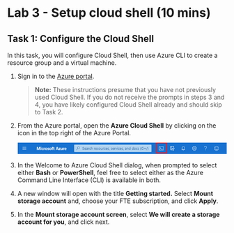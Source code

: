 # Lab 3 - Setup cloud shell (10 mins)

## Task 1: Configure the Cloud Shell 

In this task, you will configure Cloud Shell, then use Azure CLI to create a resource group and a virtual machine.  

1. Sign in to the [Azure portal](https://portal.azure.com).

    > __Note:__ 
    > These instructions presume that you have not previously used Cloud Shell. If you do not receive the prompts in steps 3 and 4, you have likely configured Cloud Shell already and should skip to Task 2.

2. From the Azure portal, open the **Azure Cloud Shell** by clicking on the icon in the top right of the Azure Portal.

    ![Screenshot of Azure Portal Azure Cloud Shell icon.](img/1002.png)
   
3. In the Welcome to Azure Cloud Shell dialog, when prompted to select either **Bash** or **PowerShell**, feel free to select either as the Azure Command Line Interface (CLI) is available in both. 

4. A new window will open with the title **Getting started.** Select **Mount storage account** and, choose your FTE subscription, and click **Apply**.

5. In the **Mount storage account screen**, select **We will create a storage account for you**, and click next.